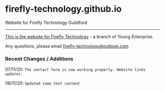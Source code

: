 # firefly-technology.github.io
Website for Firefly Technology Guildford

---

[This is the website for Firefly Technology](http://firefly-technology.github.io) - a branch of Young Enterprise.


Any questions, please email [firefly-technology@outlook.com](mailto:fireflytechnology@outlook.com)

### Recent Changes / Additions

07/11/20: `The contact form is now working properly. Website links updates.`

08/11/20: `Updated some text content`
